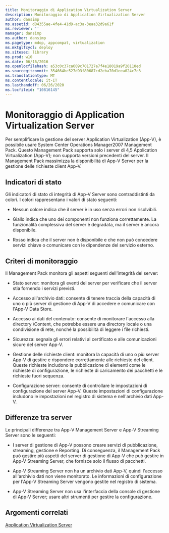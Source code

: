 ```yaml
---
title: Monitoraggio di Application Virtualization Server
description: Monitoraggio di Application Virtualization Server
author: dansimp
ms.assetid: d84355ae-4fe4-41d9-ac3a-3eaa32d9a61f
ms.reviewer: ''
manager: dansimp
ms.author: dansimp
ms.pagetype: mdop, appcompat, virtualization
ms.mktglfcycl: deploy
ms.sitesec: library
ms.prod: w10
ms.date: 06/16/2016
ms.openlocfilehash: a53c0c37ca609c701727a7f4e18019a9f20110ed
ms.sourcegitcommit: 354664bc527d93f80687cd2eba70d1eea024c7c3
ms.translationtype: MT
ms.contentlocale: it-IT
ms.lasthandoff: 06/26/2020
ms.locfileid: "10816145"
---
```

# Monitoraggio di Application Virtualization Server


Per semplificare la gestione del server Application Virtualization (App-V), è possibile usare System Center Operations Manager2007 Management Pack. Questo Management Pack supporta solo i server di 4,5 Application Virtualization (App-V); non supporta versioni precedenti del server. Il Management Pack massimizza la disponibilità di App-V Server per la gestione delle richieste client App-V.

## Indicatori di stato


Gli indicatori di stato di integrità di App-V Server sono contraddistinti da colori. I colori rappresentano i valori di stato seguenti:

-   Nessun colore indica che il server è in uso senza errori non risolvibili.

-   Giallo indica che uno dei componenti non funziona correttamente. La funzionalità complessiva del server è degradata, ma il server è ancora disponibile.

-   Rosso indica che il server non è disponibile e che non può concedere servizi chiave o comunicare con le dipendenze del servizio esterno.

## Criteri di monitoraggio


Il Management Pack monitora gli aspetti seguenti dell'integrità del server:

-   Stato server: monitora gli eventi del server per verificare che il server stia fornendo i servizi previsti.

-   Accesso all'archivio dati: consente di tenere traccia della capacità di uno o più server di gestione di App-V di accedere e comunicare con l'App-V Data Store.

-   Accesso ai dati del contenuto: consente di monitorare l'accesso alla directory \\Content, che potrebbe essere una directory locale o una condivisione di rete, nonché la possibilità di leggere i file richiesti.

-   Sicurezza: segnala gli errori relativi al certificato e alle comunicazioni sicure del server App-V.

-   Gestione delle richieste client: monitora la capacità di uno o più server App-V di gestire e rispondere correttamente alle richieste del client. Queste richieste includono la pubblicazione di elementi come le richieste di configurazione, le richieste di caricamento dei pacchetti e le richieste fuori sequenza.

-   Configurazione server: consente di controllare le impostazioni di configurazione del server App-V. Queste impostazioni di configurazione includono le impostazioni nel registro di sistema e nell'archivio dati App-V.

## Differenze tra server


Le principali differenze tra App-V Management Server e App-V Streaming Server sono le seguenti:

-   I server di gestione di App-V possono creare servizi di pubblicazione, streaming, gestione e Reporting. Di conseguenza, il Management Pack può gestire più aspetti del server di gestione di App-V che può gestire in App-V Streaming Server, che fornisce solo il flusso di pacchetti.

-   App-V Streaming Server non ha un archivio dati App-V, quindi l'accesso all'archivio dati non viene monitorato. Le informazioni di configurazione per l'App-V Streaming Server vengono gestite nel registro di sistema.

-   App-V Streaming Server non usa l'interfaccia della console di gestione di App-V Server; usare altri strumenti per gestire la configurazione.

## Argomenti correlati


[Application Virtualization Server](application-virtualization-server.md)

 

 





